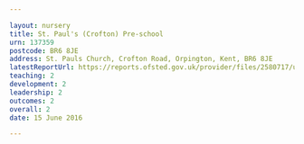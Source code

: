 ```yaml
---

layout: nursery
title: St. Paul's (Crofton) Pre-school
urn: 137359
postcode: BR6 8JE
address: St. Pauls Church, Crofton Road, Orpington, Kent, BR6 8JE
latestReportUrl: https://reports.ofsted.gov.uk/provider/files/2580717/urn/137359.pdf
teaching: 2
development: 2
leadership: 2
outcomes: 2
overall: 2
date: 15 June 2016

---
```


